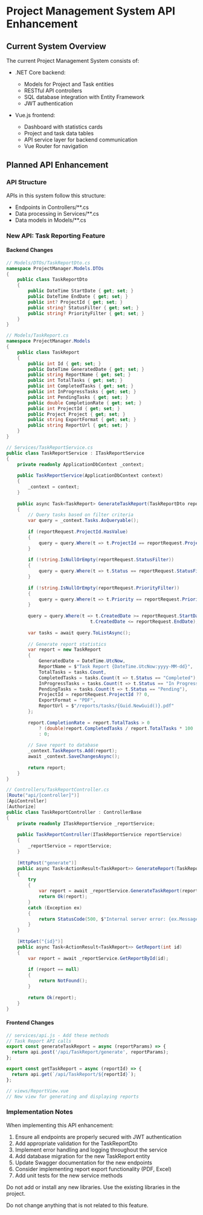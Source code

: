 # Project Management System API Enhancement

## Current System Overview

The current Project Management System consists of:

- .NET Core backend:
  - Models for Project and Task entities
  - RESTful API controllers 
  - SQL database integration with Entity Framework
  - JWT authentication
  
- Vue.js frontend:
  - Dashboard with statistics cards
  - Project and task data tables
  - API service layer for backend communication
  - Vue Router for navigation

## Planned API Enhancement

### API Structure

APIs in this system follow this structure:
- Endpoints in Controllers/**.cs
- Data processing in Services/**.cs
- Data models in Models/**.cs

### New API: Task Reporting Feature

#### Backend Changes

```csharp
// Models/DTOs/TaskReportDto.cs
namespace ProjectManager.Models.DTOs
{
    public class TaskReportDto
    {
        public DateTime StartDate { get; set; }
        public DateTime EndDate { get; set; }
        public int? ProjectId { get; set; }
        public string? StatusFilter { get; set; }
        public string? PriorityFilter { get; set; }
    }
}

// Models/TaskReport.cs
namespace ProjectManager.Models
{
    public class TaskReport
    {
        public int Id { get; set; }
        public DateTime GeneratedDate { get; set; }
        public string ReportName { get; set; }
        public int TotalTasks { get; set; }
        public int CompletedTasks { get; set; }
        public int InProgressTasks { get; set; }
        public int PendingTasks { get; set; }
        public double CompletionRate { get; set; }
        public int ProjectId { get; set; }
        public Project Project { get; set; }
        public string ExportFormat { get; set; }
        public string ReportUrl { get; set; }
    }
}

// Services/TaskReportService.cs
public class TaskReportService : ITaskReportService
{
    private readonly ApplicationDbContext _context;
    
    public TaskReportService(ApplicationDbContext context)
    {
        _context = context;
    }
    
    public async Task<TaskReport> GenerateTaskReport(TaskReportDto reportRequest)
    {
        // Query tasks based on filter criteria
        var query = _context.Tasks.AsQueryable();
        
        if (reportRequest.ProjectId.HasValue)
        {
            query = query.Where(t => t.ProjectId == reportRequest.ProjectId.Value);
        }
        
        if (!string.IsNullOrEmpty(reportRequest.StatusFilter))
        {
            query = query.Where(t => t.Status == reportRequest.StatusFilter);
        }
        
        if (!string.IsNullOrEmpty(reportRequest.PriorityFilter))
        {
            query = query.Where(t => t.Priority == reportRequest.PriorityFilter);
        }
        
        query = query.Where(t => t.CreatedDate >= reportRequest.StartDate && 
                               t.CreatedDate <= reportRequest.EndDate);
        
        var tasks = await query.ToListAsync();
        
        // Generate report statistics
        var report = new TaskReport
        {
            GeneratedDate = DateTime.UtcNow,
            ReportName = $"Task Report {DateTime.UtcNow:yyyy-MM-dd}",
            TotalTasks = tasks.Count,
            CompletedTasks = tasks.Count(t => t.Status == "Completed"),
            InProgressTasks = tasks.Count(t => t.Status == "In Progress"),
            PendingTasks = tasks.Count(t => t.Status == "Pending"),
            ProjectId = reportRequest.ProjectId ?? 0,
            ExportFormat = "PDF",
            ReportUrl = $"/reports/tasks/{Guid.NewGuid()}.pdf"
        };
        
        report.CompletionRate = report.TotalTasks > 0 
            ? (double)report.CompletedTasks / report.TotalTasks * 100 
            : 0;
        
        // Save report to database
        _context.TaskReports.Add(report);
        await _context.SaveChangesAsync();
        
        return report;
    }
}

// Controllers/TaskReportController.cs
[Route("api/[controller]")]
[ApiController]
[Authorize]
public class TaskReportController : ControllerBase
{
    private readonly ITaskReportService _reportService;
    
    public TaskReportController(ITaskReportService reportService)
    {
        _reportService = reportService;
    }
    
    [HttpPost("generate")]
    public async Task<ActionResult<TaskReport>> GenerateReport(TaskReportDto reportRequest)
    {
        try
        {
            var report = await _reportService.GenerateTaskReport(reportRequest);
            return Ok(report);
        }
        catch (Exception ex)
        {
            return StatusCode(500, $"Internal server error: {ex.Message}");
        }
    }
    
    [HttpGet("{id}")]
    public async Task<ActionResult<TaskReport>> GetReport(int id)
    {
        var report = await _reportService.GetReportById(id);
        
        if (report == null)
        {
            return NotFound();
        }
        
        return Ok(report);
    }
}
```

#### Frontend Changes

```javascript
// services/api.js - Add these methods
// Task Report API calls
export const generateTaskReport = async (reportParams) => {
  return api.post('/api/TaskReport/generate', reportParams);
};

export const getTaskReport = async (reportId) => {
  return api.get(`/api/TaskReport/${reportId}`);
};

// views/ReportView.vue
// New view for generating and displaying reports
```

### Implementation Notes

When implementing this API enhancement:

1. Ensure all endpoints are properly secured with JWT authentication
2. Add appropriate validation for the TaskReportDto
3. Implement error handling and logging throughout the service
4. Add database migration for the new TaskReport entity
5. Update Swagger documentation for the new endpoints
6. Consider implementing report export functionality (PDF, Excel)
7. Add unit tests for the new service methods

Do not add or install any new libraries. Use the existing libraries in the project.

Do not change anything that is not related to this feature.